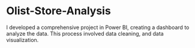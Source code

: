 # Olist-Store-Analysis
I developed a comprehensive project in Power BI, creating a dashboard to analyze the data. This process involved data cleaning, and data visualization.
